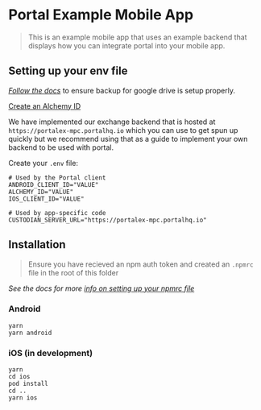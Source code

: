 # Portal Example Mobile App

> This is an example mobile app that uses an example backend that displays how you can integrate portal into your mobile app.

## Setting up your env file

_[Follow the docs](https://docs.portalhq.io/npm-packages/storage-adapters/cloud-storage/portal-hq-gdrive-storage)_ to ensure backup for google drive is setup properly.

[Create an Alchemy ID](https://www.alchemy.com/)

We have implemented our exchange backend that is hosted at `https://portalex-mpc.portalhq.io` which you can use to get spun up quickly but we recommend using that as a guide to implement your own backend to be used with portal.

Create your `.env` file:

```
# Used by the Portal client
ANDROID_CLIENT_ID="VALUE"
ALCHEMY_ID="VALUE"
IOS_CLIENT_ID="VALUE"

# Used by app-specific code
CUSTODIAN_SERVER_URL="https://portalex-mpc.portalhq.io"
```

## Installation

> Ensure you have recieved an npm auth token and created an `.npmrc` file in the root of this folder

_See the docs for more [info on setting up your npmrc file](https://docs.portalhq.io/reference/authentication#npm-authentication)_

### Android

```
yarn
yarn android
```

### iOS (in development)

```
yarn
cd ios
pod install
cd ..
yarn ios
```
